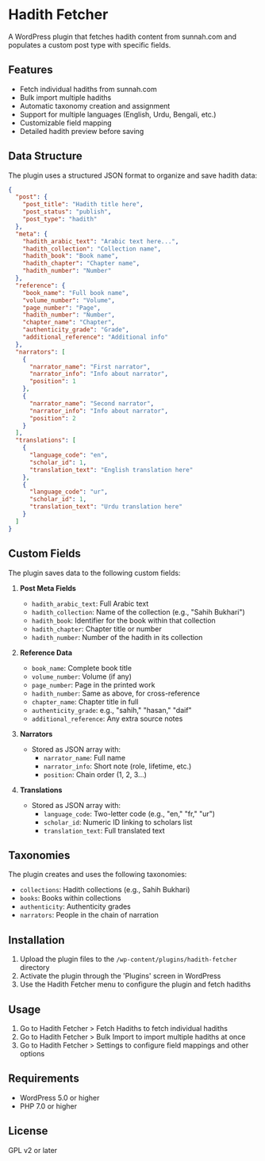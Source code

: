 # Hadith Fetcher

A WordPress plugin that fetches hadith content from sunnah.com and populates a custom post type with specific fields.

## Features

- Fetch individual hadiths from sunnah.com
- Bulk import multiple hadiths
- Automatic taxonomy creation and assignment
- Support for multiple languages (English, Urdu, Bengali, etc.)
- Customizable field mapping
- Detailed hadith preview before saving

## Data Structure

The plugin uses a structured JSON format to organize and save hadith data:

```json
{
  "post": {
    "post_title": "Hadith title here",
    "post_status": "publish",
    "post_type": "hadith"
  },
  "meta": {
    "hadith_arabic_text": "Arabic text here...",
    "hadith_collection": "Collection name",
    "hadith_book": "Book name",
    "hadith_chapter": "Chapter name",
    "hadith_number": "Number"
  },
  "reference": {
    "book_name": "Full book name",
    "volume_number": "Volume",
    "page_number": "Page",
    "hadith_number": "Number",
    "chapter_name": "Chapter",
    "authenticity_grade": "Grade",
    "additional_reference": "Additional info"
  },
  "narrators": [
    {
      "narrator_name": "First narrator",
      "narrator_info": "Info about narrator",
      "position": 1
    },
    {
      "narrator_name": "Second narrator",
      "narrator_info": "Info about narrator",
      "position": 2
    }
  ],
  "translations": [
    {
      "language_code": "en",
      "scholar_id": 1,
      "translation_text": "English translation here"
    },
    {
      "language_code": "ur",
      "scholar_id": 1,
      "translation_text": "Urdu translation here"
    }
  ]
}
```

## Custom Fields

The plugin saves data to the following custom fields:

1. **Post Meta Fields**
   - `hadith_arabic_text`: Full Arabic text
   - `hadith_collection`: Name of the collection (e.g., "Sahih Bukhari")
   - `hadith_book`: Identifier for the book within that collection
   - `hadith_chapter`: Chapter title or number
   - `hadith_number`: Number of the hadith in its collection

2. **Reference Data**
   - `book_name`: Complete book title
   - `volume_number`: Volume (if any)
   - `page_number`: Page in the printed work
   - `hadith_number`: Same as above, for cross-reference
   - `chapter_name`: Chapter title in full
   - `authenticity_grade`: e.g., "sahih," "hasan," "daif"
   - `additional_reference`: Any extra source notes

3. **Narrators**
   - Stored as JSON array with:
     - `narrator_name`: Full name
     - `narrator_info`: Short note (role, lifetime, etc.)
     - `position`: Chain order (1, 2, 3...)

4. **Translations**
   - Stored as JSON array with:
     - `language_code`: Two-letter code (e.g., "en," "fr," "ur")
     - `scholar_id`: Numeric ID linking to scholars list
     - `translation_text`: Full translated text

## Taxonomies

The plugin creates and uses the following taxonomies:

- `collections`: Hadith collections (e.g., Sahih Bukhari)
- `books`: Books within collections
- `authenticity`: Authenticity grades
- `narrators`: People in the chain of narration

## Installation

1. Upload the plugin files to the `/wp-content/plugins/hadith-fetcher` directory
2. Activate the plugin through the 'Plugins' screen in WordPress
3. Use the Hadith Fetcher menu to configure the plugin and fetch hadiths

## Usage

1. Go to Hadith Fetcher > Fetch Hadiths to fetch individual hadiths
2. Go to Hadith Fetcher > Bulk Import to import multiple hadiths at once
3. Go to Hadith Fetcher > Settings to configure field mappings and other options

## Requirements

- WordPress 5.0 or higher
- PHP 7.0 or higher

## License

GPL v2 or later 